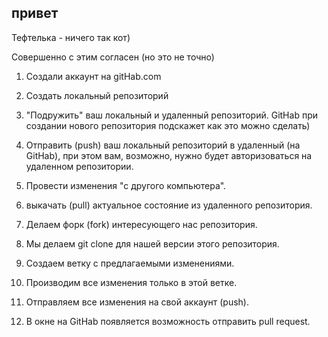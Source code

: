 ## привет

Тефтелька - ничего так кот)

Совершенно с этим согласен (но это не точно)

1. Создали аккаунт на gitHab.com
2. Создать локальный репозиторий
3. "Подружить" ваш локальный и удаленный репозиторий. GitHab при создании нового репозитория подскажет как это можно сделать)
4. Отправить (push) ваш локальный репозиторий в удаленный (на GitHab), при этом вам, возможно, нужно будет авторизоваться на удаленном репозитории.
5. Провести изменения "с другого компьютера".
6. выкачать (pull) актуальное состояние из удаленного репозитория.

1. Делаем форк (fork) интересующего нас репозитория.
2. Мы делаем git clone для нашей версии этого репозитория.
3. Создаем ветку с предлагаемыми изменениями.
4. Производим все изменения только в этой ветке.
5. Отправляем все изменения на свой аккаунт (push).
6. В окне на GitHab появляется возможность отправить pull request.